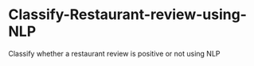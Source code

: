 # Classify-Restaurant-review-using-NLP
Classify whether a restaurant review is positive or not using NLP
